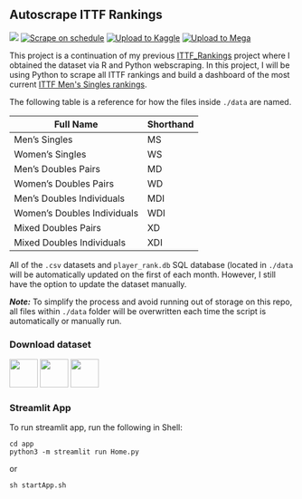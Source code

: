 ## Autoscrape ITTF Rankings

[![](https://img.shields.io/badge/-Dashboard-blue)](https://ittf-autoscrape.onrender.com/) [![Scrape on schedule](https://github.com/kenf1/ITTF-Autoscrape/actions/workflows/scrape.yml/badge.svg?branch=main)](https://github.com/kenf1/ITTF-Autoscrape/actions/workflows/scrape.yml) [![Upload to Kaggle](https://github.com/kenf1/ITTF-Autoscrape/actions/workflows/upload_kaggle.yml/badge.svg)](https://github.com/kenf1/ITTF-Autoscrape/actions/workflows/upload_kaggle.yml) [![Upload to Mega](https://github.com/kenf1/ITTF-Autoscrape/actions/workflows/upload_mega.yml/badge.svg?branch=main)](https://github.com/kenf1/ITTF-Autoscrape/actions/workflows/upload_mega.yml)

This project is a continuation of my previous [ITTF_Rankings](https://github.com/kenf1/TT-DS/tree/main/Rankings) project where I obtained the dataset via R and Python webscraping. In this project, I will be using Python to scrape all ITTF rankings and build a dashboard of the most current [ITTF Men's Singles rankings](https://www.ittf.com/rankings/).

The following table is a reference for how the files inside `./data` are named.

|Full Name|Shorthand|
|---|---|
|Men’s Singles|MS|
|Women’s Singles|WS|
|Men’s Doubles Pairs|MD|
|Women’s Doubles Pairs|WD|
|Men’s Doubles Individuals|MDI|
|Women’s Doubles Individuals|WDI|
|Mixed Doubles Pairs|XD|
|Mixed Doubles Individuals|XDI|

All of the `.csv` datasets and `player_rank.db` SQL database (located in `./data` will be automatically updated on the first of each month. However, I still have the option to update the dataset manually.

***Note:*** To simplify the process and avoid running out of storage on this repo, all files within `./data` folder will be overwritten each time the script is automatically or manually run.

### Download dataset

<a href="https://github.com/kenf1/ITTF-Autoscrape/tree/main/data"><img src="https://logosmarcas.net/wp-content/uploads/2020/12/GitHub-Simbolo.png" height="50" /></a> <a href="https://mega.nz/folder/cIwFQKbI#F4BzQEww3yQSMUj5THSZjw"><img src="http://icons.iconarchive.com/icons/papirus-team/papirus-apps/512/mega-icon.png" height="50" /></a> <a href="https://www.kaggle.com/datasets/bmarcg/all-ittf-rankings"><img src="https://cdn.icon-icons.com/icons2/2699/PNG/512/kaggle_logo_icon_168474.png" height="50" /></a>

### Streamlit App

To run streamlit app, run the following in Shell:

```{shell}
cd app
python3 -m streamlit run Home.py
```

or

```{shell}
sh startApp.sh
```

